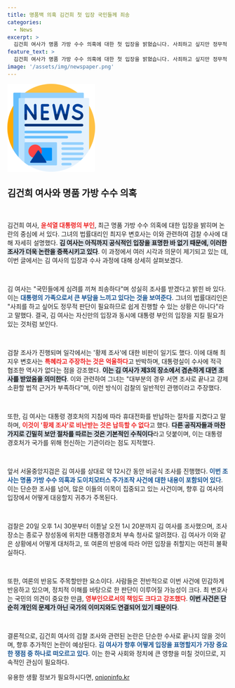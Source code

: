 ```yaml
---
title: 명품백 의혹 김건희 첫 입장 국민들께 죄송
categories:
  - News
excerpt: >
  김건희 여사가 명품 가방 수수 의혹에 대한 첫 입장을 밝혔습니다. 사죄하고 싶지만 정무적 판단이 필요하다는 발언과 함께 검찰 수사에 성실히 임했다고 전하며, 여론에 휘말리지 않겠다는 의지를 보였습니다. 클릭하여 그녀의 솔직한 심경을 확인해보세요!
feature_text: >
  김건희 여사가 명품 가방 수수 의혹에 대한 첫 입장을 밝혔습니다. 사죄하고 싶지만 정무적 판단이 필요하다는 발언과 함께 검찰 수사에 성실히 임했다고 전하며, 여론에 휘말리지 않겠다는 의지를 보였습니다. 클릭하여 그녀의 솔직한 심경을 확인해보세요!
image: '/assets/img/newspaper.png'
---
```


<p><img src="/assets/img/newspaper.png" alt="kimp 속보" /></p>

<h2 data-ke-size="size26">김건희 여사와 명품 가방 수수 의혹</h2>

<p data-ke-size="size16">&nbsp;</p>

<p>김건희 여사, <b><span style="color: #ee2323;">윤석열 대통령의 부인</span></b>, 최근 명품 가방 수수 의혹에 대한 입장을 밝히며 논란의 중심에 서 있다. 그녀의 법률대리인 최지우 변호사는 이와 관련하여 검찰 수사에 대해 자세히 설명했다. <b><span style="background-color: #21538527;">김 여사는 아직까지 공식적인 입장을 표명한 바 없기 때문에, 이러한 조사가 더욱 논란을 증폭시키고 있다</span></b>. 이 과정에서 여러 시각과 의문이 제기되고 있는 데, 이번 글에서는 김 여사의 입장과 수사 과정에 대해 상세히 살펴보겠다.</p>

<p data-ke-size="size16">&nbsp;</p>

<p>김 여사는 "국민들에게 심려를 끼쳐 죄송하다"며 성실히 조사를 받겠다고 밝힌 바 있다. 이는 <b><span style="color: #1a5490;">대통령의 가족으로서 큰 부담을 느끼고 있다는 것을 보여준다</span></b>. 그녀의 법률대리인은 "사죄를 하고 싶어도 정무적 판단이 필요하므로 쉽게 진행할 수 있는 상황은 아니다"라고 말했다. 결국, 김 여사는 자신만의 입장과 동시에 대통령 부인의 입장을 지킬 필요가 있는 것처럼 보인다.</p>

<p data-ke-size="size16">&nbsp;</p>

<p>검찰 조사가 진행되며 일각에서는 '황제 조사'에 대한 비판이 일기도 했다. 이에 대해 최지우 변호사는 <b><span style="color: #ee2323;">특혜라고 주장하는 것은 억울하다</span></b>고 반박하며, 대통령실이 수사에 적극 협조한 역사가 없다는 점을 강조했다. <b><span style="background-color: #21538527;">이는 김 여사가 제3의 장소에서 겸손하게 대면 조사를 받았음을 의미한다</span></b>. 이와 관련하여 그녀는 "대부분의 경우 서면 조사로 끝나고 강제 소환할 법적 근거가 부족하다"며, 이런 방식이 검찰의 일반적인 관행이라고 주장했다.</p>

<p data-ke-size="size16">&nbsp;</p>

<p>또한, 김 여사는 대통령 경호처의 지침에 따라 휴대전화를 반납하는 절차를 지켰다고 말하며, <b><span style="color: #ee2323;">이것이 '황제 조사'로 비난받는 것은 납득할 수 없다</span></b>고 했다. <b><span style="background-color: #21538527;">다른 공직자들과 마찬가지로 긴밀히 보안 절차를 따르는 것은 기본적인 수칙이다</span></b>라고 덧붙이며, 이는 대통령 경호처가 국가를 위해 헌신하는 기관이라는 점도 지적했다.</p>

<p data-ke-size="size16">&nbsp;</p>

<p>앞서 서울중앙지검은 김 여사를 상대로 약 12시간 동안 비공식 조사를 진행했다. <b><span style="color: #1a5490;">이번 조사는 명품 가방 수수 의혹과 도이치모터스 주가조작 사건에 대한 내용이 포함되어 있다</span></b>. 이는 단순한 조사를 넘어, 많은 이들의 이목이 집중되고 있는 사건이며, 향후 김 여사의 입장에서 어떻게 대응할지 귀추가 주목된다. </p>

<p data-ke-size="size16">&nbsp;</p>

<p>검찰은 20일 오후 1시 30분부터 이튿날 오전 1시 20분까지 김 여사를 조사했으며, 조사 장소는 종로구 창성동에 위치한 대통령경호처 부속 청사로 알려졌다. 김 여사가 이와 같은 상황에서 어떻게 대처하고, 또 여론의 반응에 따라 어떤 입장을 취할지는 여전히 불확실하다.</p>

<p data-ke-size="size16">&nbsp;</p>

<p>또한, 여론의 반응도 주목할만한 요소이다. 사람들은 전반적으로 이번 사건에 민감하게 반응하고 있으며, 정치적 이해를 바탕으로 한 판단이 이루어질 가능성이 크다. 최 변호사는 국민의 의견이 중요한 만큼, <b><span style="color: #ee2323;">영부인으로서의 책임도 크다고 강조했다</span></b>. <b><span style="background-color: #21538527;">이번 사건은 단순히 개인의 문제가 아닌 국가의 이미지와도 연결되어 있기 때문이다</span></b>.</p>

<p data-ke-size="size16">&nbsp;</p>

<p>결론적으로, 김건희 여사의 검찰 조사와 관련된 논란은 단순한 수사로 끝나지 않을 것이며, 향후 추가적인 논란이 예상된다. <b><span style="color: #1a5490;">김 여사가 향후 어떻게 입장을 표명할지가 가장 중요한 쟁점 중 하나로 떠오르고 있다</span></b>. 이는 한국 사회와 정치에 큰 영향을 미칠 것이므로, 지속적인 관심이 필요하다.</p>
유용한 생활 정보가 필요하시다면, <a href="https://onioninfo.kr" rel="dofollow">onioninfo.kr</a>


